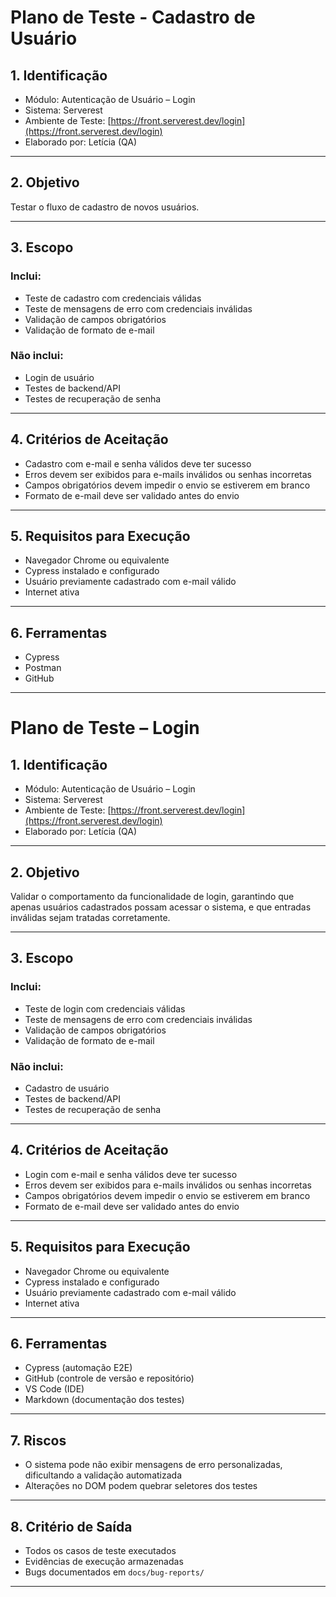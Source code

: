# Plano de Teste - Cadastro de Usuário

## 1. Identificação

- Módulo: Autenticação de Usuário – Login
- Sistema: Serverest
- Ambiente de Teste: [https://front.serverest.dev/login](https://front.serverest.dev/login)
- Elaborado por: Letícia (QA)

---

## 2. Objetivo
Testar o fluxo de cadastro de novos usuários.

---

## 3. Escopo

### Inclui:
- Teste de cadastro com credenciais válidas
- Teste de mensagens de erro com credenciais inválidas
- Validação de campos obrigatórios
- Validação de formato de e-mail

### Não inclui:
- Login de usuário
- Testes de backend/API
- Testes de recuperação de senha

---
## 4. Critérios de Aceitação

- Cadastro com e-mail e senha válidos deve ter sucesso
- Erros devem ser exibidos para e-mails inválidos ou senhas incorretas
- Campos obrigatórios devem impedir o envio se estiverem em branco
- Formato de e-mail deve ser validado antes do envio

---

## 5. Requisitos para Execução

- Navegador Chrome ou equivalente
- Cypress instalado e configurado
- Usuário previamente cadastrado com e-mail válido
- Internet ativa

---

## 6. Ferramentas
- Cypress
- Postman
- GitHub

---



# Plano de Teste – Login 

## 1. Identificação

- Módulo: Autenticação de Usuário – Login
- Sistema: Serverest
- Ambiente de Teste: [https://front.serverest.dev/login](https://front.serverest.dev/login)
- Elaborado por: Letícia (QA)

---

## 2. Objetivo

Validar o comportamento da funcionalidade de login, garantindo que apenas usuários cadastrados possam acessar o sistema, e que entradas inválidas sejam tratadas corretamente.

---

## 3. Escopo

### Inclui:
- Teste de login com credenciais válidas
- Teste de mensagens de erro com credenciais inválidas
- Validação de campos obrigatórios
- Validação de formato de e-mail

### Não inclui:
- Cadastro de usuário
- Testes de backend/API
- Testes de recuperação de senha

---

## 4. Critérios de Aceitação

- Login com e-mail e senha válidos deve ter sucesso
- Erros devem ser exibidos para e-mails inválidos ou senhas incorretas
- Campos obrigatórios devem impedir o envio se estiverem em branco
- Formato de e-mail deve ser validado antes do envio

---

## 5. Requisitos para Execução

- Navegador Chrome ou equivalente
- Cypress instalado e configurado
- Usuário previamente cadastrado com e-mail válido
- Internet ativa

---

## 6. Ferramentas

- Cypress (automação E2E)
- GitHub (controle de versão e repositório)
- VS Code (IDE)
- Markdown (documentação dos testes)

---

## 7. Riscos

- O sistema pode não exibir mensagens de erro personalizadas, dificultando a validação automatizada
- Alterações no DOM podem quebrar seletores dos testes

---

## 8. Critério de Saída

- Todos os casos de teste executados
- Evidências de execução armazenadas
- Bugs documentados em `docs/bug-reports/`

---